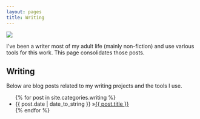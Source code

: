 ```yaml
---
layout: pages
title: Writing
---
```


<img class="category" src="http://www.stevencombs.com/images/design/writing.svg" />

I've been a writer most of my adult life (mainly non-fiction) and use various tools for this work. This page consolidates those posts.

## Writing
Below are blog posts related to my writing projects and the tools I use.

<ul id="blog-posts" class="posts">
{% for post in site.categories.writing %}
    <li><span>{{ post.date | date_to_string }} &raquo;</span><a href="{{ post.url }}">{{ post.title }}</a></li>
{% endfor %}
</ul>